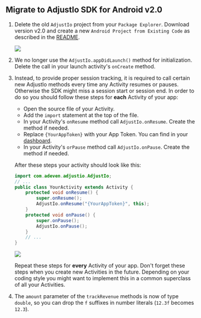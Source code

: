 ## Migrate to AdjustIo SDK for Android v2.0

1. Delete the old `AdjustIo` project from your `Package Explorer`. Download
   version v2.0 and create a new `Android Project from Existing Code` as
   described in the [README].

    ![][import]

2. We no longer use the `AdjustIo.appDidLaunch()` method for initialization.
   Delete the call in your launch activity's `onCreate` method.

3. Instead, to provide proper session tracking, it is required to call certain
   new AdjustIo methods every time any Activity resumes or pauses. Otherwise
   the SDK might miss a session start or session end. In order to do so you
   should follow these steps for **each** Activity of your app:

   - Open the source file of your Activity.
   - Add the `import` statement at the top of the file.
   - In your Activity's `onResume` method call `AdjustIo.onResume`. Create the
     method if needed.
   - Replace `{YourAppToken}` with your App Token. You can find in your
     [dashboard].
   - In your Activity's `orPause` method call `AdjustIo.onPause`. Create the
     method if needed.

    After these steps your activity should look like this:

    ```java
    import com.adeven.adjustio.AdjustIo;
    // ...
    public class YourActivity extends Activity {
        protected void onResume() {
            super.onResume();
            AdjustIo.onResume("{YourAppToken}", this);
        }
        protected void onPause() {
            super.onPause();
            AdjustIo.onPause();
        }
        // ...
    }
    ```

    ![][activity]

    Repeat these steps for **every** Activity of your app. Don't forget these
    steps when you create new Activities in the future. Depending on your
    coding style you might want to implement this in a common superclass of all
    your Activities.

4. The `amount` parameter of the `trackRevenue` methods is now of type
   `double`, so you can drop the `f` suffixes in number literals (`12.3f`
   becomes `12.3`).

[README]: ../README.md
[import]: https://raw.github.com/adeven/adjust_sdk/master/Resources/android/import.png
[activity]: https://raw.github.com/adeven/adjust_sdk/master/Resources/android/activity2.png
[dashboard]: http://adjust.io

